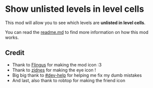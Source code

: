 # Show unlisted levels in level cells

This mod will allow you to see which levels are **<cb>unlisted in level cells</cb>**.

You can read the [readme.md](https://github.com/Geming400/ShowUnlistedLevelsInLevelCells/blob/main/README.md) to find more information on how this mod works.

## Credit

- Thank to [Flingus](https://github.com/flngus/) for making the mod icon :3
- Thank to [zidnes](https://x.com/xviaexclusive) for making the eye icon !
- Big big thank to [#dev-help](https://discord.com/channels/911701438269386882/979402752121765898) for helping me fix my dumb mistakes
- And last, also thank to robtop for making the friend icon

